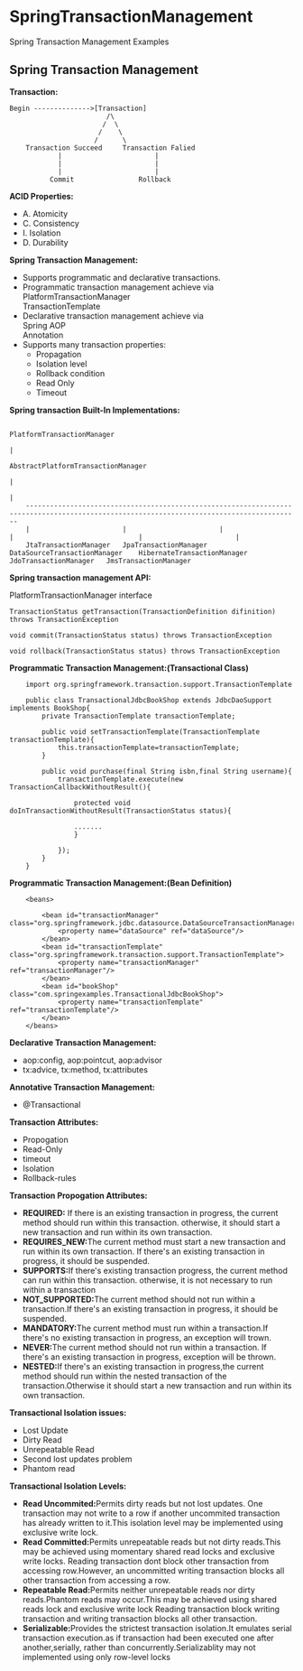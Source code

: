 # SpringTransactionManagement
Spring Transaction Management Examples

Spring Transaction Management
------------------------------

<b>Transaction:</b><br>

    Begin -------------->[Transaction]
    						/\
    					   /  \
    				      /    \
    					 /      \
    	Transaction Succeed		Transaction Falied
    			|						|
    			|						|
    			|						|
    		  Commit				Rollback
		  

<b>ACID Properties:</b><br>
<ul>
	<li>
		A. Atomicity
	</li>
	<li>
		C. Consistency
	</li>
	<li>
		I. Isolation
	</li>
	<li>
		D. Durability
	</li>
</ul>

<b>Spring Transaction Management:</b><br>
<ul>
	<li>
		Supports programmatic and declarative transactions.
	</li>
	<li>
		Programmatic transaction management achieve via<br>
		PlatformTransactionManager <br>
		TransactionTemplate
	</li>
	<li>
		Declarative transaction management achieve via<br>
		Spring AOP <br>
		Annotation
	</li>
	<li>
		Supports many transaction properties:
		<ul>
			<li>Propagation</li>
			<li>Isolation level</li>
			<li>Rollback condition</li>
			<li>Read Only</li>
			<li>Timeout</li>
		</ul>
	</li>
	
</ul>

<b>Spring transaction Built-In Implementations:</b>

      
      
      															PlatformTransactionManager
      																		|
      														AbstractPlatformTransactionManager 
      																		|
      																		|
      	------------------------------------------------------------------------------------------------------------------------------------------
      	|						|						|								|								|						|
      	JtaTransactionManager	JpaTransactionManager	DataSourceTransactionManager	HibernateTransactionManager		JdoTransactionManager	JmsTransactionManager
	
<b>Spring transaction management API:</b><br>

<p>PlatformTransactionManager interface</p>

	TransactionStatus getTransaction(TransactionDefinition difinition) throws TransactionException
	
	void commit(TransactionStatus status) throws TransactionException
	
	void rollback(TransactionStatus status) throws TransactionException
	

	
<b>Programmatic Transaction Management:(Transactional Class)</b><br>

		import org.springframework.transaction.support.TransactionTemplate
		
		public class TransactionalJdbcBookShop extends JdbcDaoSupport implements BookShop{
			private TransactionTemplate transactionTemplate;
			
			public void setTransactionTemplate(TransactionTemplate transactionTemplate){
				this.transactionTemplate=transactionTemplate;
			}
			
			public void purchase(final String isbn,final String username){
				transactionTemplate.execute(new TransactionCallbackWithoutResult(){
					
					protected void doInTransactionWithoutResult(TransactionStatus status){
					
					.......
					}
				
				});
			}
		}

<b>Programmatic Transaction Management:(Bean Definition)</b><br>

		<beans>
			
			<bean id="transactionManager" class="org.springframework.jdbc.datasource.DataSourceTransactionManager">
				<property name="dataSource" ref="dataSource"/>
			</bean>
			<bean id="transactionTemplate" class="org.springframework.transaction.support.TransactionTemplate">
				<property name="transactionManager" ref="transactionManager"/>
			</bean>
			<bean id="bookShop" class="com.springexamples.TransactionalJdbcBookShop">
				<property name="transactionTemplate" ref="transactionTemplate"/>
			</bean>
		</beans>

<b>Declarative Transaction Management:</b><br>
<ul>
	<li>aop:config, aop:pointcut, aop:advisor</li>
	<li>tx:advice, tx:method, tx:attributes</li>
</ul>
<b>Annotative Transaction Management:</b><br>
<ul><li>@Transactional</li></ul>
<b>Transaction Attributes:</b><br>
<ul>
	<li>Propogation</li>
	<li>Read-Only</li>
	<li>timeout</li>
	<li>Isolation</li>
	<li>Rollback-rules</li>
</ul>
<b>Transaction Propogation Attributes:</b><br>
<ul>
	<li><b>REQUIRED:</b> If there is an existing transaction in progress, the current method should run within this transaction.
	otherwise, it should start a new transaction and run within its own transaction.</li>
	<li><b>REQUIRES_NEW:</b>The current method must start a new transaction and run within its own transaction. If there's an existing
	transaction in progress, it should be suspended.</li>
	<li><b>SUPPORTS:</b>If there's existing transaction progress, the current method can run within this transaction. otherwise, 
	it is not necessary to run within a transaction</li>
	<li><b>NOT_SUPPORTED:</b>The current method should not run within a transaction.If there's an existing transaction in progress, it should be suspended.</li>
	<li><b>MANDATORY:</b>The current method must run within a transaction.If there's no existing transaction in progress, an exception will trown.</li>
	<li><b>NEVER:</b>The current method should not run within a transaction. If there's an existing transaction in progress, exception will be thrown.</li>
	<li><b>NESTED:</b>If there's an existing transaction in progress,the current method should run within the nested transaction of the transaction.Otherwise it should
	start a new transaction and run within its own transaction.</li>
</ul>
<b>Transactional Isolation issues:</b><br>
<ul>
	<li>Lost Update</li>
	<li>Dirty Read</li>
	<li>Unrepeatable Read</li>
	<li>Second lost updates problem</li>
	<li>Phantom read</li>
</ul>
<b>Transactional Isolation Levels:</b><br>
<ul>
	<li><b>Read Uncommited:</b>Permits dirty reads but not lost updates. One transaction may not write to a row if another uncommited transaction
	has already written to it.This isolation level may be implemented using exclusive write lock.</li>
	<li><b>Read Committed:</b>Permits unrepeatable reads but not dirty reads.This may be achieved using momentary shared read locks and exclusive write locks.
	Reading transaction dont block other transaction from accessing row.However, an uncommitted  writing transaction blocks all other transaction from accessing a row.</li>
	<li><b>Repeatable Read:</b>Permits neither unrepeatable reads nor dirty reads.Phantom reads may occur.This may be achieved using shared reads lock and exclusive write lock
	Reading transaction block writing transaction and writing transaction blocks all other transaction.</li>
	<li><b>Serializable:</b>Provides the strictest transaction isolation.It emulates serial transaction execution.as if transaction had been executed one after
	another,serially, rather than concurrently.Serializablity may not implemented using only row-level locks</li>
</ul>
